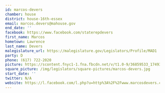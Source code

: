 ```yaml
---
id: marcos-devers
chamber: house
district: house-16th-essex
email: marcos.devers@mahouse.gov
end_date: ''
facebook: https://www.facebook.com/staterepdevers
first_name: Marcos
hometown: Lawrence
last_name: Devers
malegislature_url: https://malegislature.gov/Legislators/Profile/MAD1
party: D
phone: (617) 722-2020
picture: https://scontent.fnyc1-1.fna.fbcdn.net/v/t1.0-9/36859533_1749348858435830_5693126919197818880_n.jpg?_nc_cat=103&_nc_ht=scontent.fnyc1-1.fna&oh=c2f1874bcbc069a58a27b0042d24386a&oe=5CD32AD6
square_picture: /img/legislators/square-pictures/marcos-devers.jpg
start_date: ''
twitter: N/A
website: https://l.facebook.com/l.php?u=http%3A%2F%2Fwww.marcosdevers.com%2F%3Ffbclid%3DIwAR2Fjigo7llI6xBTD4ath4lSj6Z2jQRUT4uN4sbQbpiRp796Vx9snOefkh4&h=AT0cDR_g3WIjj8OxgwGcFNcCpGVvPIQMjFITTE_9AzJyF0nLgV5WrW0cxHBoujAMECD_04Z1BRs6ul4MC_hHjuKOi4N2S1Zfs7I0BfmHG8dzpi9Gzst3HuG6ZjOfT_cl6H1Lwzqy-PnZdTAhh6SDE2eBxBKWRdAuF1mJvlBFgzHDc2zvVOxLLIennsTco4yFF_z8L6YZ1iQr5S-_Y8EMfE2yZRtxmsl7ozog4W6Nm2UDj68toJAz1jwJKHuz1QcLhByIxWMnAWm8m1jqOY7CzXt6Ns3u2XRo4fh8lgno572YptPuavUE7ELcn942jf4El8JKVRyzEfp-x3rDNzruCJMwapqQswvYA5WQ4Wj6Fh-9Pbz73KVj9D9JSsHjFEHQvAgFb7xIdVLsYl5-cpTHkwGvVW6Sq_dhgO-3wei-MKVgpFHu7soQjMpESDeJelmK8I0eJ7TovZz1K09V1db_Iq9TX04VEHLLv-o
---
```

